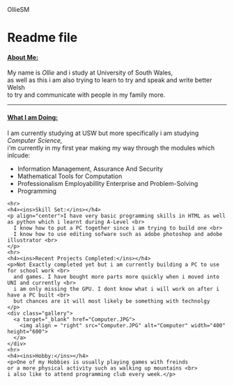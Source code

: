 <html>

<head>OllieSM</head>

<body>

<h1>Readme file</h1>

<h4>

<ins>About Me:</ins>

</h4>

<p align="center">

My name is <i>Ollie</i> and i study at University of South Wales,<br> as well as this i am also trying to learn to try and speak and write better Welsh <br> to try and communicate with people in my family more.

</p>

<hr>

<h4>

<ins>What I am Doing:</ins>

</h4>

<p align="center">

I am currently studying at USW but more specifically i am studying <i>Computer Science,</i> <br> i'm currently in my first year making my way through the modules which inlcude:

<ul>

<li>Information Management, Assurance And Security</li>

<li>Mathematical Tools for Computation</li>

<li>Professionalism Employabillity Enterprise and Problem-Solving</li>

<li>Programming</li>

</ul>

```         
<hr>
<h4><ins>Skill Set:</ins></h4>
<p align="center">I have very basic programming skills in HTML as well as python which i learnt during A-Level <br>
  I know how to put a PC together since i am trying to build one <br>
  I know how to use editing sofware such as adobe photoshop and adobe illustrator <br>
</p>
<hr>
<h4><ins>Recent Projects Completed:</ins></h4>
<p>Not Exactly completed yet but i am currently building a PC to use for school work <br> 
  and games. I have bought more parts more quickly when i moved into UNI and currently <br> 
  i am only missing the GPU. I dont know what i will work on after i have a PC built <br>
  but chances are it will most likely be something with technolgy
</p>
<div class="gallery">
  <a target="_blank" href="Computer.JPG">
    <img align = "right" src="Computer.JPG" alt="Computer" width="400" height="600">
  </a>
</div>
<hr>
<h4><ins>Hobby:</ins></h4>
<p>One of my Hobbies is usually playing games with freinds
or a more physical activity such as walking up mountains <br>
i also like to attend programming club every week.</p>
```

</body>

</html>
